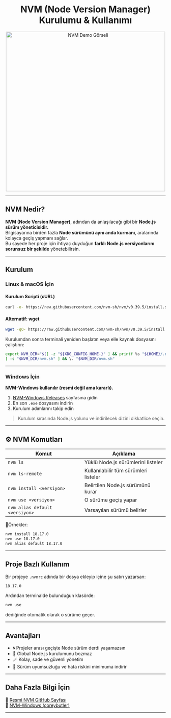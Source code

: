<h1 align="center"> NVM (Node Version Manager) Kurulumu & Kullanımı</h1>

<p align="center">
  <img src="https://github.com/user-attachments/assets/a96dd5ca-3286-4e08-8303-577172a61761" width="500" alt="NVM Demo Görseli"/>
</p>

---

##  NVM Nedir?

**NVM (Node Version Manager)**, adından da anlaşılacağı gibi bir **Node.js sürüm yöneticisidir.**  
Bilgisayarına birden fazla **Node sürümünü aynı anda kurmanı**, aralarında kolayca geçiş yapmanı sağlar.  
Bu sayede her proje için ihtiyaç duyduğun **farklı Node.js versiyonlarını sorunsuz bir şekilde** yönetebilirsin.



---

## Kurulum

### Linux & macOS İçin

#### Kurulum Scripti (cURL)

```sh
curl -o- https://raw.githubusercontent.com/nvm-sh/nvm/v0.39.5/install.sh | bash
```

#### Alternatif: wget

```sh
wget -qO- https://raw.githubusercontent.com/nvm-sh/nvm/v0.39.5/install.sh | bash
```

 Kurulumdan sonra terminali yeniden başlatın veya elle kaynak dosyasını çalıştırın:

```sh
export NVM_DIR="$([ -z "${XDG_CONFIG_HOME-}" ] && printf %s "${HOME}/.nvm" || printf %s "${XDG_CONFIG_HOME}/nvm")"
[ -s "$NVM_DIR/nvm.sh" ] && \. "$NVM_DIR/nvm.sh"
```

---

###  Windows İçin

**NVM-Windows kullanılır (resmi değil ama kararlı).**

1. [NVM-Windows Releases](https://github.com/coreybutler/nvm-windows/releases) sayfasına gidin  
2. En son `.exe` dosyasını indirin  
3. Kurulum adımlarını takip edin

>  Kurulum sırasında Node.js yolunu ve indirilecek dizini dikkatlice seçin.

---

## ⚙ NVM Komutları

| Komut | Açıklama |
|-------|----------|
| `nvm ls` | Yüklü Node.js sürümlerini listeler |
| `nvm ls-remote` | Kullanılabilir tüm sürümleri listeler |
| `nvm install <versiyon>` | Belirtilen Node.js sürümünü kurar |
| `nvm use <versiyon>` | O sürüme geçiş yapar |
| `nvm alias default <versiyon>` | Varsayılan sürümü belirler |

🧪Örnekler:

```sh
nvm install 18.17.0
nvm use 18.17.0
nvm alias default 18.17.0
```

---

##  Proje Bazlı Kullanım

Bir projeye `.nvmrc` adında bir dosya ekleyip içine şu satırı yazarsan:

```txt
18.17.0
```

Ardından terminalde bulunduğun klasörde:

```sh
nvm use
```

dediğinde otomatik olarak o sürüme geçer.  


---

## Avantajları

- 🌀 Projeler arası geçişte Node sürüm derdi yaşamazsın  
- 🧩 Global Node.js kurulumunu bozmaz  
- 🪄 Kolay, sade ve güvenli yönetim  
- 🧠 Sürüm uyumsuzluğu ve hata riskini minimuma indirir  

---

## Daha Fazla Bilgi İçin

🔗 [Resmi NVM GitHub Sayfası](https://github.com/nvm-sh/nvm)  
🔗 [NVM-Windows (coreybutler)](https://github.com/coreybutler/nvm-windows)

---

